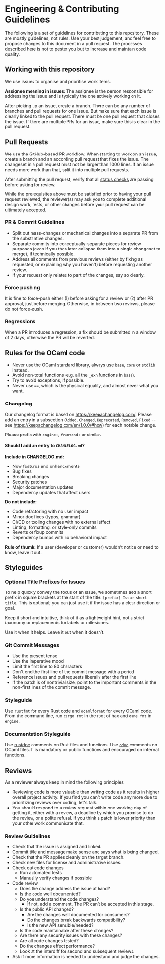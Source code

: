 # Engineering & Contributing Guidelines

The following is a set of guidelines for contributing to this repository.
These are mostly guidelines, not rules.
Use your best judgement, and feel free to propose changes to this document in a pull request.
The processes described here is not to pester you but to increase and maintain code quality.

## Working with this repository

We use issues to organise and prioritise work items.

**Assignee meaning in issues:** The assignee is the person responsible for addressing the issue and is typically the one actively working on it.

After picking up an issue, create a branch.
There can be any number of branches and pull requests for one issue.
But make sure that each issue is clearly linked to the pull request.
There must be one pull request that closes the issue.
If there are multiple PRs for an issue, make sure this is clear in the pull request.

## Pull Requests

We use the GitHub-based PR workflow.
When starting to work on an issue, create a branch and an according pull request that fixes the issue.
The changeset in a pull request must not be larger than 1000 lines.
If an issue needs more work than that, split it into multiple pull requests.

After submitting the pull request, verify that all [status checks](https://help.github.com/articles/about-status-checks/) are passing before asking for review.

While the prerequisites above must be satisfied prior to having your pull request reviewed, the reviewer(s) may ask you to complete additional design work, tests, or other changes before your pull request can be ultimately accepted.

### PR & Commit Guidelines

- Split out mass-changes or mechanical changes into a separate PR from the substantive changes.
- Separate commits into conceptually-separate pieces for review purposes (even if you then later collapse them into a single changeset to merge), if technically possible.
- Address all comments from previous reviews (either by fixing as requested, or explaining why you haven't) before requesting another review.
- If your request only relates to part of the changes, say so clearly.

### Force pushing

It is fine to force-push either (1) before asking for a review or (2) after PR approval, just before merging. Otherwise, in between two reviews, please do not force-push.

### Regressions

When a PR introduces a regression, a fix should be submitted in a
window of 2 days, otherwise the PR will be reverted.

## Rules for the OCaml code
 - Never use the OCaml standard library, always use [`base`](https://v3.ocaml.org/p/base/latest/doc/index.html), [`core`](https://v3.ocaml.org/p/core/latest/doc/index.html) or [`stdlib`](https://v3.ocaml.org/p/stdlib/latest/doc/index.html) instead.
 - Avoid non-total functions (e.g. all the `_exn` functions in `base`).
 - Try to avoid exceptions, if possible.
 - Never use `==`, which is the physical equality, and almost never what you want.

### Changelog
Our changelog format is based on https://keepachangelog.com/.
Please add an entry in a subsection (`Added`, `Changed`, `Deprecated`, `Removed`, `Fixed` -- see https://keepachangelog.com/en/1.0.0/#how) for each notable change.

Please prefix with `engine:`, `frontend:` or similar.

#### Should I add an entry to `CHANGELOG.md`?

**Include in CHANGELOG.md:**
 - New features and enhancements
 - Bug fixes
 - Breaking changes
 - Security patches
 - Major documentation updates
 - Dependency updates that affect users

**Do not include:**
 - Code refactoring with no user impact
 - Minor doc fixes (typos, grammar)
 - CI/CD or tooling changes with no external effect
 - Linting, formatting, or style-only commits
 - Reverts or fixup commits
 - Dependency bumps with no behavioral impact

**Rule of thumb:**
If a user (developer or customer) wouldn’t notice or need to know, leave it out.

## Styleguides

### Optional Title Prefixes for Issues
To help quickly convey the focus of an issue, we sometimes add a short prefix in square brackets at the start of the title: `[prefix] Issue short title`. This is optional; you can just use it if the issue has a clear direction or goal.

Keep it short and intuitive, think of it as a lightweight hint, not a strict taxonomy or replacements for labels or milestones.

Use it when it helps. Leave it out when it doesn’t.

### Git Commit Messages

- Use the present tense
- Use the imperative mood
- Limit the first line to 80 characters
- Don't end the first line of the commit message with a period
- Reference issues and pull requests liberally after the first line
- If the patch is of nontrivial size, point to the important comments in the non-first lines of the commit message.

### Styleguide

Use `rustfmt` for every Rust code and `ocamlformat` for every OCaml
code. From the command line, run `cargo fmt` in the root of hax and
`dune fmt` in `engine`.

### Documentation Styleguide

Use [rustdoc](https://doc.rust-lang.org/rustdoc/index.html) comments
on Rust files and functions. Use
[`odoc`](https://ocaml.github.io/odoc/) comments on OCaml files. It is
mandatory on public functions and encouraged on internal functions.


## Reviews

As a reviewer always keep in mind the following principles

- Reviewing code is more valuable than writing code as it results in higher overall project activity. If you find you can't write code any more due to prioritizing reviews over coding, let's talk.
- You should respond to a review request within one working day of getting it, either with a review, a deadline by which you promise to do the review, or a polite refusal. If you think a patch is lower priority than your other work communicate that.

### Review Guidelines

- Check that the issue is assigned and linked.
- Commit title and message make sense and says what is being changed.
- Check that the PR applies cleanly on the target branch.
- Check new files for license and administrative issues.
- Check out code changes
  - Run automated tests
  - Manually verify changes if possible
- Code review
  - Does the change address the issue at hand?
  - Is the code well documented?
  - Do you understand the code changes?
    - If not, add a comment. The PR can't be accepted in this stage.
  - Is the public API changed?
    - Are the changes well documented for consumers?
    - Do the changes break backwards compatibility?
    - Is the new API sensible/needed?
  - Is the code maintainable after these changes?
  - Are there any security issues with these changes?
  - Are all code changes tested?
  - Do the changes effect performance?
  - Look at the interdiff for second and subsequent reviews.
- Ask if more information is needed to understand and judge the changes.
